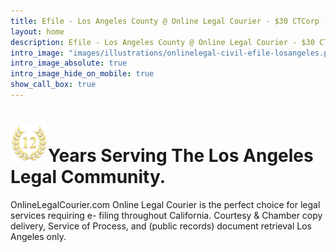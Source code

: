 ```yaml
---
title: Efile - Los Angeles County @ Online Legal Courier - $30 CTCorp - $19.95 Courtesy Copies
layout: home
description: Efile - Los Angeles County @ Online Legal Courier - $30 CTCorp - $19.95 Courtesy Copies.
intro_image: "images/illustrations/onlinelegal-civil-efile-losangeles.png"
intro_image_absolute: true
intro_image_hide_on_mobile: true
show_call_box: true
---
```


# <a href="https://lacourtesycopies.com/efilingdivisionLACourtComplexCivilEfiling/" target="_blank"><img src="/images/12YearsOLC.jpg" alt="Taking Legal Courier Order Higher" style="height: 60px !important;width: 60px !important;" ></a>Years Serving The Los Angeles Legal Community.

OnlineLegalCourier.com Online Legal Courier is the perfect choice for legal services requiring e- filing throughout California. Courtesy & Chamber copy delivery, Service of Process, and (public records) document retrieval Los Angeles only.
